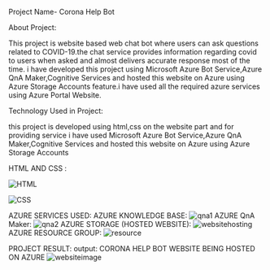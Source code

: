 Project Name- Corona Help Bot

About Project:

This project is website based web chat bot where users can ask questions related to COVID-19.the chat service provides information regarding covid to users when asked and almost delivers accurate response most of the time.
i have developed this project using Microsoft Azure Bot Service,Azure QnA Maker,Cognitive Services and hosted this website on Azure using Azure Storage Accounts feature.i have used all the required azure services using Azure Portal
Website.

Technology Used in Project:

this project is developed using html,css on the website part and for providing service i have used  Microsoft Azure Bot Service,Azure QnA Maker,Cognitive Services and hosted this website on Azure using Azure Storage Accounts


HTML AND CSS :

![HTML](https://user-images.githubusercontent.com/73836674/163587614-42a87299-ff8a-4fc6-b07b-60ecd9409f49.png)

![CSS](https://user-images.githubusercontent.com/73836674/163587703-e3d04ade-5529-4812-9112-b5eb091aabf2.png)

AZURE SERVICES USED:
AZURE KNOWLEDGE BASE:
![qna1](https://user-images.githubusercontent.com/73836674/163587785-fffcb756-5db5-4e6a-9c12-bd64362ffa18.png)
AZURE QnA Maker:
![qna2](https://user-images.githubusercontent.com/73836674/163587832-90011acf-62fa-434f-a53f-6a4323cb2c64.png)
AZURE STORAGE (HOSTED WEBSITE):
![websitehosting](https://user-images.githubusercontent.com/73836674/163587903-429e6bc1-f603-4b27-ac73-3bdece193a14.png)
AZURE RESOURCE GROUP:
![resource](https://user-images.githubusercontent.com/73836674/163588030-85abfb9b-28b7-461d-bece-7d5f92e5dcd9.png)

PROJECT RESULT:
output: CORONA HELP BOT WEBSITE BEING HOSTED ON AZURE 
![websiteimage](https://user-images.githubusercontent.com/73836674/163588130-bf7eeacb-edc6-455e-832b-49e069cc0bf8.png)


